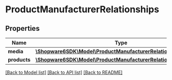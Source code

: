 # ProductManufacturerRelationships

## Properties
Name | Type | Description | Notes
------------ | ------------- | ------------- | -------------
**media** | [**\Shopware6SDK\Model\ProductManufacturerRelationshipsMedia**](ProductManufacturerRelationshipsMedia.md) |  | [optional] 
**products** | [**\Shopware6SDK\Model\ProductManufacturerRelationshipsProducts**](ProductManufacturerRelationshipsProducts.md) |  | [optional] 

[[Back to Model list]](../../README.md#documentation-for-models) [[Back to API list]](../../README.md#documentation-for-api-endpoints) [[Back to README]](../../README.md)

